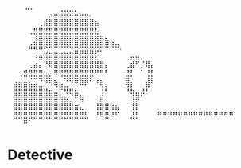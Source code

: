⠀                   ⠀⠀⣀⡀⠀⠀⠀⠀⠀⠀⠀⠀⠀⠀⠀⠀⠀⠀
         ⠀⠀⠀⠀⠀⠀⠀⠀⣠⣴⣾⣿⣿⣷⣶⣤.⠀⠀⠀⠀⠀⠀⠀⠀⠀⠀⠀⠀⠀
         ⠀⠀⠀⠀⠀⠀⢀⣾⣿⣿⣿⣿⣿⣿⣿⣿⣿⣦⠀⠀⠀⠀⠀⠀⠀⠀
⠀         ⠀⠀⠀⠀⢀⣿⣿⣿⣿⣿⣿⣿⣿⣿⣿⣿⣿⣧⠀⠀⠀⠀⠀⠀⠀⠀⠀
         ⠀⠀⠀⠀⠀⣸⣿⣿⣿⣿⣿⣿⣿⣿⣿⣿⣿⣿⣿⣦⣄⠀⠀⠀⠀⠀⠀⠀
        ⠀⠀⠀⠀⠾⠿⠿⠟⠛⠛⠛⠛⠛⣛⣛⣛⣛⣛⡛⠛⠛⠛.⠀⠀⠀⠀⠀
          ⠀⠀⠀⠀⠀⠰⣶⣿⣿⣿⣿⣿⣿⣿⣿⣿⣿⣇⠀⠀⠀⠀⠀⢀⣤⣤⡀
       ⠀⠀⠀⠀⢀⣴⡄⠙⢿⣿⣿⣿⣿⣿⣿⣿⣿⣿⣿⡄⠀⠀⠀⢀⣾⠋⡈⢿⡄⠀
        ⠀⠀⢠⣾⣿⣿⣿⣦⡀⠻⢿⣿⣿⣿⣿⣿⣿⠛⠛⠃⠀⠀⠀⣼⡇⠀⠁⢸⡇
         ⠀⣠⣤⣤⣌⣉⠙⠻⢿⣦⣄⠙⠻⠿⣿⡿⠃⠰⣦⠀⠀⠀⠀⣿⡄⠀⠀⣼⠇
         ⠀⣿⣿⣿⣿⣿⣿⣶⣤⣈⠛⢿⣶⣄⠀⠀⠀⠀⢸⠇⠀⠀⠀⠸⣧⣀⣰⠏
         ⠀⣿⣿⣿⣿⣿⣿⣿⣿⣿⣷⣦⡈⠛⢷⠀⠀⠀⣾⠀⠀⠀⠀⠀⢸⡿⠁⠀⠀⠀
         ⠀⣿⣿⣿⣿⣿⣿⣿⣿⣿⣿⣿⣿⣶⣄⠀⠀⢸⣿⣿⣷⣦⠀⠀⢸⡇⠀⠀⠀
         ⠀⣿⣿⣿⣿⣿⣿⣿⣿⣿⣿⣿⣿⣿⣿⣇⠀⠘⠿⣿⠿⠋⠀⠀⣸⡇⠀⠀
          ⠀⠛⠛⠛⠛⠛⠛⠛⠛⠛⠛⠛⠛⠛⠛⠛⠀⠀⠀⠀ ⠀⠀⠀⠛⠁
# Detective
